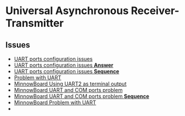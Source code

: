 Universal Asynchronous Receiver-Transmitter
==

## Issues

- [UART ports configuration issues](http://lists.elinux.org/pipermail/elinux-minnowboard/Week-of-Mon-20150601/001597.html)
 - [UART ports configuration issues **Answer**](http://lists.elinux.org/pipermail/elinux-minnowboard/Week-of-Mon-20150601/001607.html)
 - [UART ports configuration issues **Sequence**](http://lists.elinux.org/pipermail/elinux-minnowboard/Week-of-Mon-20150720/001774.html)
- [Problem with UART](http://lists.elinux.org/pipermail/elinux-minnowboard/Week-of-Mon-20150615/001657.html)
- [MinnowBoard Using UART2 as terminal output](http://lists.elinux.org/pipermail/elinux-minnowboard/Week-of-Mon-20140421/000088.html)
- [MinnowBoard UART and COM ports problem](http://lists.elinux.org/pipermail/elinux-minnowboard/Week-of-Mon-20150622/001676.html)
 - [MinnowBoard UART and COM ports problem __Sequence__](http://lists.elinux.org/pipermail/elinux-minnowboard/Week-of-Mon-20150629/001693.html)
- [MinnowBoard Problem with UART](http://lists.elinux.org/pipermail/elinux-minnowboard/Week-of-Mon-20150622/001662.html)
- [](http://lists.elinux.org/pipermail/elinux-minnowboard/Week-of-Mon-20150817/001826.html)